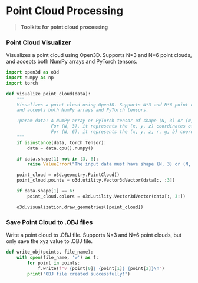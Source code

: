 # Point Cloud Processing
> **Toolkits for point cloud processing**

### Point Cloud Visualizer
Visualizes a point cloud using Open3D. Supports N\*3 and N\*6 point clouds, and accepts both NumPy arrays and PyTorch tensors.
```python
import open3d as o3d
import numpy as np
import torch

def visualize_point_cloud(data):
    """
    Visualizes a point cloud using Open3D. Supports N*3 and N*6 point clouds,
    and accepts both NumPy arrays and PyTorch tensors.

    :param data: A NumPy array or PyTorch tensor of shape (N, 3) or (N, 6).
                 For (N, 3), it represents the (x, y, z) coordinates of the points.
                 For (N, 6), it represents the (x, y, z, r, g, b) coordinates and colors of the points.
    """
    if isinstance(data, torch.Tensor):
        data = data.cpu().numpy()

    if data.shape[1] not in [3, 6]:
        raise ValueError("The input data must have shape (N, 3) or (N, 6).")

    point_cloud = o3d.geometry.PointCloud()
    point_cloud.points = o3d.utility.Vector3dVector(data[:, :3])

    if data.shape[1] == 6:
        point_cloud.colors = o3d.utility.Vector3dVector(data[:, 3:])

    o3d.visualization.draw_geometries([point_cloud])
```

### Save Point Cloud to .OBJ files
Write a point cloud to .OBJ file. Supports N\*3 and N\*6 point clouds, but only save the xyz value to .OBJ file.
```python
def write_obj(points, file_name):
    with open(file_name, 'w') as f:
        for point in points:
            f.write(f"v {point[0]} {point[1]} {point[2]}\n")
        print("OBJ file created successfully!")
```